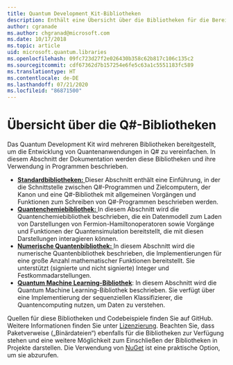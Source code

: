 ```yaml
---
title: Quantum Development Kit-Bibliotheken
description: Enthält eine Übersicht über die Bibliotheken für die Bereiche Standard, Chemie und Numerik, die im Microsoft Quantum Development Kit enthalten sind.
author: cgranade
ms.author: chgranad@microsoft.com
ms.date: 10/17/2018
ms.topic: article
uid: microsoft.quantum.libraries
ms.openlocfilehash: 09fc723d27f2e026430b358c62b817c106c135c2
ms.sourcegitcommit: cdf67362d7b157254e6fe5c63a1c5551183fc589
ms.translationtype: HT
ms.contentlocale: de-DE
ms.lasthandoff: 07/21/2020
ms.locfileid: "86871500"
---
```

# <a name="overview-of-q-libraries"></a>Übersicht über die Q#-Bibliotheken
Das Quantum Development Kit wird mehreren Bibliotheken bereitgestellt, um die Entwicklung von Quantenanwendungen in Q# zu vereinfachen.
In diesem Abschnitt der Dokumentation werden diese Bibliotheken und ihre Verwendung in Programmen beschrieben.

- [**Standardbibliotheken:** ](xref:microsoft.quantum.libraries.standard.intro) Dieser Abschnitt enthält eine Einführung, in der die Schnittstelle zwischen Q#-Programmen und Zielcomputern, der Kanon und eine Q#-Bibliothek mit allgemeinen Vorgängen und Funktionen zum Schreiben von Q#-Programmen beschrieben werden.
- [**Quantenchemiebibliothek:** ](xref:microsoft.quantum.chemistry.concepts.intro) In diesem Abschnitt wird die Quantenchemiebibliothek beschrieben, die ein Datenmodell zum Laden von Darstellungen von Fermion-Hamiltonoperatoren sowie Vorgänge und Funktionen der Quantensimulation bereitstellt, die mit diesen Darstellungen interagieren können.
- [**Numerische Quantenbibliothek:** ](xref:microsoft.quantum.numerics.intro) In diesem Abschnitt wird die numerische Quantenbibliothek beschrieben, die Implementierungen für eine große Anzahl mathematischer Funktionen bereitstellt. Sie unterstützt (signierte und nicht signierte) Integer und Festkommadarstellungen.
- [**Quantum Machine Learning-Bibliothek**](xref:microsoft.quantum.machine-learning.concepts.intro): In diesem Abschnitt wird die Quantum Machine Learning-Bibliothek beschrieben. Sie verfügt über eine Implementierung der sequenziellen Klassifizierer, die Quantencomputing nutzen, um Daten zu verstehen.

Quellen für diese Bibliotheken und Codebeispiele finden Sie auf GitHub.
Weitere Informationen finden Sie unter [Lizenzierung](xref:microsoft.quantum.libraries.licensing). Beachten Sie, dass Paketverweise („Binärdateien“) ebenfalls für die Bibliotheken zur Verfügung stehen und eine weitere Möglichkeit zum Einschließen der Bibliotheken in Projekte darstellen.
Die Verwendung von [NuGet](https://nuget.org) ist eine praktische Option, um sie abzurufen.
